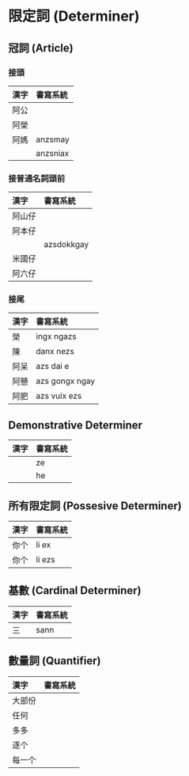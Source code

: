 # 限定詞 (Determiner)

## 冠詞 (Article)

### 接頭

| 漢字 | 書寫系統 |
| :--- | :--- |
| 阿公 ||
| 阿榮 ||
| 阿媽 | anzsmay |
|| anzsniax |

### 接普通名詞頭前

| 漢字 | 書寫系統 |
| :--- | :--- |
| 阿山仔 ||
| 阿本仔 ||
|| azsdokkgay |
| 米國仔 ||
| 阿六仔 ||

### 接尾

| 漢字 | 書寫系統 |
| :--- | :--- |
| 榮 | ingx ngazs |
| 陳 | danx nezs |
| 阿呆 | azs dai e |
| 阿戇 | azs gongx ngay |
| 阿肥 | azs vuix ezs |

## Demonstrative Determiner

| 漢字 | 書寫系統 |
| :--- | :--- |
|| ze |
|| he |

## 所有限定詞 (Possesive Determiner)

| 漢字 | 書寫系統 |
| :--- | :--- |
| 你个 | li ex |
| 你个 | li ezs |

## 基數 (Cardinal Determiner)

| 漢字 | 書寫系統 |
| :--- | :--- |
| 三 | sann |

## 數量詞 (Quantifier)

| 漢字 | 書寫系統 |
| :--- | :--- |
| 大部份 |  |
| 任何 ||
| 多多 ||
| 逐个 ||
| 每一个 ||

